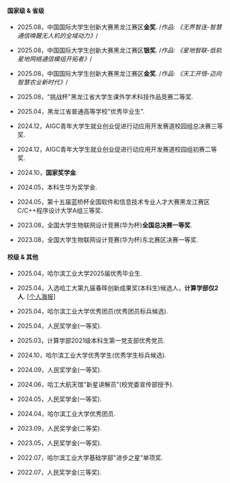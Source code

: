 #### 国家级 & 省级

- 2025.08，中国国际大学生创新大赛黑龙江赛区<strong>金奖</strong>. /*作品: 《无界智连-智慧通信唤醒无人机的全域动力》*/

- 2025.08，中国国际大学生创新大赛黑龙江赛区<strong>银奖</strong>. /*作品: 《星地智联-低轨星地网络通信模组开拓者》*/

- 2025.08，中国国际大学生创新大赛黑龙江赛区<strong>金奖</strong>. /*作品: 《天工开悟-迈向智慧农业新时代》*/ 

- 2025.08，"挑战杯"黑龙江省大学生课外学术科技作品竞赛二等奖. 

- 2025.04，黑龙江省普通高等学校"优秀毕业生". 

- 2024.12，AIGC青年大学生就业创业促进行动应用开发赛道校园组总决赛三等奖. 

- 2024.12，AIGC青年大学生就业创业促进行动应用开发赛道校园组初赛二等奖. 

- 2024.10，<strong>国家奖学金</strong>. 

- 2024.05，本科生华为奖学金. 

- 2024.05，第十五届蓝桥杯全国软件和信息技术专业人才大赛黑龙江赛区C/C++程序设计大学A组三等奖. 

- 2023.08，全国大学生物联网设计竞赛(华为杯)<strong>全国总决赛一等奖</strong>. 

- 2023.08，全国大学生物联网设计竞赛(华为杯)东北赛区决赛一等奖. 

#### 校级 & 其他

- 2025.04，哈尔滨工业大学2025届优秀毕业生. 

- 2025.04，入选哈工大第九届春晖创新成果奖(本科生)候选人，<strong>计算学部仅2人</strong>. [[个人海报]](static/assets/img/poster.jpg)

- 2025.04，哈尔滨工业大学优秀团员(优秀团员标兵候选). 

- 2025.04，人民奖学金(一等奖). 

- 2025.03，计算学部2021级本科生第一党支部优秀党员. 

- 2024.10，哈尔滨工业大学优秀学生(优秀学生标兵候选). 

- 2024.09，人民奖学金(一等奖). 

- 2024.06，哈工大航天馆"新星讲解员"(校党委宣传部授予). 

- 2024.05，人民奖学金(一等奖). 

- 2024.04，哈尔滨工业大学优秀团员. 

- 2023.09，人民奖学金(二等奖). 

- 2023.05，人民奖学金(一等奖). 

- 2022.07，哈尔滨工业大学基础学部"进步之星"单项奖. 

- 2022.07，人民奖学金(三等奖). 